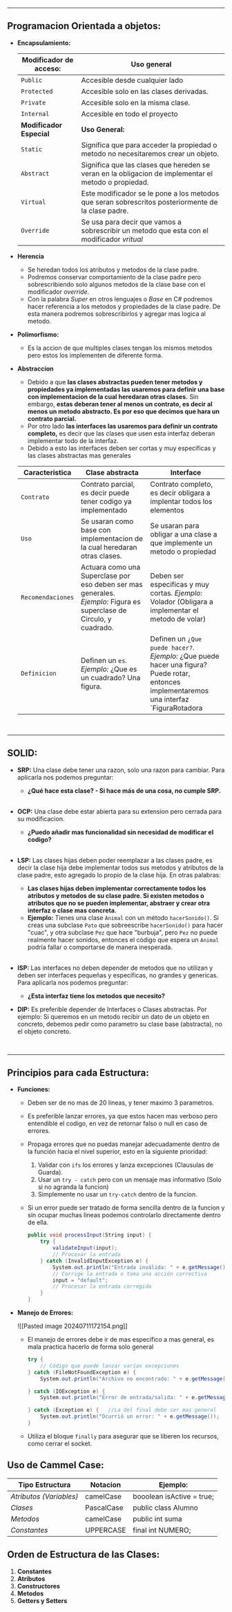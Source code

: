 
---
## Programacion Orientada a objetos:
- **Encapsulamiento:**
	
	| **Modificador de acceso:** | **Uso general**                                                                                      |
	| -------------------------- | ---------------------------------------------------------------------------------------------------- |
	| `Public`                   | Accesible desde cualquier lado                                                                       |
	| `Protected`                | Accesible solo en las clases derivadas.                                                              |
	| `Private`                  | Accesible solo en la misma clase.                                                                    |
	| `Internal`                 | Accesible en todo el proyecto                                                                        |
	| **Modificador Especial**   | **Uso General:**                                                                                     |
	| `Static`                   | Significa que para acceder la propiedad o metodo no necesitaremos crear un objeto.                   |
	| `Abstract`                 | Significa que las clases que hereden se veran en la obligacion de implementar el metodo o propiedad. |
	| `Virtual`                  | Este modificador se le pone a los metodos que seran sobrescritos posteriormente de la clase padre.   |
	| `Override`                 | Se usa para decir que vamos a sobrescribir un metodo que esta con el modificador *vritual*           |

- **Herencia**
	- Se heredan todos los atributos y metodos de la clase padre.
	- Podremos conservar comportamiento de la clase padre pero sobrescribiendo solo algunos metodos de la clase base con el modificador *override*.
	- Con la palabra *Super* en otros lenguajes o *Base* en C# podremos hacer referencia a los metodos y propiedades de la clase padre. De esta manera podremos sobrescribirlos y agregar mas logica al metodo.
- **Polimorfismo:**
	- Es la accion de que multiples clases tengan los mismos metodos pero estos los implementen de diferente forma. 
- **Abstraccion**
	- Debido a que **las clases abstractas pueden tener metodos y propiedades ya implementadas las usaremos para definir una base con implementacion de la cual heredaran otras clases.** Sin embargo, **estas deberan tener al menos un contrato, es decir al menos un metodo abstracto. Es por eso que decimos que hara un contrato parcial.**
	- Por otro lado **las interfaces las usaremos para definir un contrato completo,** es decir que las clases que usen esta interfaz deberan implementar todo de la interfaz.
	- Debido a esto las interfaces deben ser cortas y muy especificas y las clases abstractas mas generales
	
	
	| **Caracteristica** | **Clase abstracta**                                                                                                  | **Interface**                                                                                                                              |
	| ------------------ | -------------------------------------------------------------------------------------------------------------------- | ------------------------------------------------------------------------------------------------------------------------------------------ |
	| `Contrato`         | Contrato parcial, es decir puede tener codigo ya implementado                                                        | Contrato completo, es decir obligara a implentar todos los elementos                                                                       |
	| `Uso`              | Se usaran como base con implementacion de la cual heredaran otras clases.                                            | Se usaran para obligar a una clase a que implemente un metodo o propiedad                                                                  |
	| `Recomendaciones`  | Actuara como una Superclase por eso deben ser mas generales. _Ejemplo:_ Figura es superclase de Circulo, y cuadrado. | Deben ser especificas y muy cortas. _Ejemplo:_ Volador (Obligara a implementar el metodo de volar)                                         |
	| `Definicion`       | Definen un `es`. *Ejemplo:* ¿Que es un cuadrado? Una figura.                                                         | Definen un `¿Que puede hacer?`. *Ejemplo:* ¿Que puede hacer una figura? Puede rotar, entonces implementaremos una interfaz `FiguraRotadora |
	
	<br>

-------- 
## SOLID:

- **SRP:** Una clase debe tener una razon, solo una razon para cambiar. Para aplicarla nos podemos preguntar:
	- **¿Qué hace esta clase? - Si hace más de una cosa, no cumple SRP.**
	<br>
- **OCP:** Una clase debe estar abierta para su extension pero cerrada para su modificacion.
	- **¿Puedo añadir mas funcionalidad sin necesidad de modificar el codigo?**
	 <br>
- **LSP:** Las clases hijas deben poder reemplazar a las clases padre, es decir la clase hija debe implementar todos sus metodos y atributos de la clase padre, esto agregado lo propio de la clase hija. En otras palabras:
	- **Las clases hijas deben implementar correctamente todos los atributos y metodos de su clase padre. Si existen metodos o atributos que no se pueden implementar, abstraer y crear otra interfaz o clase mas concreta.** 
	- **Ejemplo:** Tienes una clase `Animal` con un método `hacerSonido()`. Si creas una subclase `Pato` que sobreescribe `hacerSonido()` para hacer "cuac", y otra subclase `Pez` que hace "burbuja", pero `Pez` no puede realmente hacer sonidos, entonces el código que espera un `Animal` podría fallar o comportarse de manera inesperada.
	 <br>

- **ISP:** Las interfaces no deben depender de metodos que no utilizan y deben ser interfaces pequeñas y especificas, no grandes y genericas. Para aplicarla nos podemos preguntar:
	-  **¿Esta interfaz tiene los metodos que necesito?**
	  <br>
- **DIP:**  Es preferible depender de Interfaces o Clases abstractas. Por ejemplo: Si queremos en un metodo recibir un dato de un objeto en concreto, debemos pedir como parametro su clase base (abstracta), no el objeto concreto.

<br>


----
## Principios para cada Estructura:

- **Funciones:**
	- Deben ser de no mas de 20 lineas, y tener maximo 3 parametros.
	
	- Es preferible lanzar errores, ya que estos hacen mas verboso pero entendible el codigo, en vez de retornar falso o null en caso de errores.
	
	- Propaga errores que no puedas manejar adecuadamente dentro de la función hacia el nivel superior, esto en la siguiente prioridad: 
		1. Validar con `ifs` los errores  y lanza excepciones (Clausulas de Guarda).
		2. Usar un `try - catch` pero con  un mensaje mas informativo (Solo si no agranda la funcion)
		3. Simplemente no usar un `try-catch` dentro de la funcion.
	
	- Si un error puede ser tratado de forma sencilla dentro de la funcion y sin ocupar muchas lineas podemos controlarlo directamente dentro de ella.
		```csharp
		public void processInput(String input) {
		    try {
		        validateInput(input);
		        // Procesar la entrada
		    } catch (InvalidInputException e) {
		        System.out.println("Entrada inválida: " + e.getMessage());
		        // Corrige la entrada o toma una acción correctiva
		        input = "default";
		        // Procesar la entrada corregida
		    }
		}
	
		```

- **Manejo de Errores:**

	![[Pasted image 20240711172154.png]]
	- El manejo de errores debe ir de mas especifico a mas general, es mala practica hacerlo de forma solo general
		```csharp
		try {
		    // Código que puede lanzar varias excepciones
		} catch (FileNotFoundException e) {
		    System.out.println("Archivo no encontrado: " + e.getMessage());

		} catch (IOException e) {
		    System.out.println("Error de entrada/salida: " + e.getMessage());
	
		} catch (Exception e) {   //La del final debe ser mas general
		    System.out.println("Ocurrió un error: " + e.getMessage());
		}
		```

	- Utiliza el bloque `finally` para asegurar que se liberen los recursos, como cerrar el socket.









## Uso de Cammel Case:

| **Tipo Estructura**     | Notacion   | Ejemplo:                  |
| ----------------------- | ---------- | ------------------------- |
| *Atributos (Variables)* | camelCase  | booolean isActive = true; |
| *Clases*                | PascalCase | public class Alumno       |
| *Metodos*               | camelCase  | public int suma           |
| *Constantes*            | UPPERCASE  | final int NUMERO;         |

## Orden de Estructura de las Clases:

1. **Constantes**
2. **Atributos**
3. **Constructores**
4. **Metodos**
5. **Getters y Setters**

